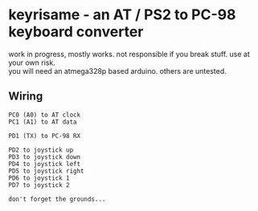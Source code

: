 # keyrisame - an AT / PS2 to PC-98 keyboard converter  

work in progress, mostly works. not responsible if you break stuff. use at your own risk.  
you will need an atmega328p based arduino. others are untested.

## Wiring

```
PC0 (A0) to AT clock
PC1 (A1) to AT data

PD1 (TX) to PC-98 RX

PD2 to joystick up
PD3 to joystick down
PD4 to joystick left
PD5 to joystick right
PD6 to joystick 1
PD7 to joystick 2

don't forget the grounds...
```
